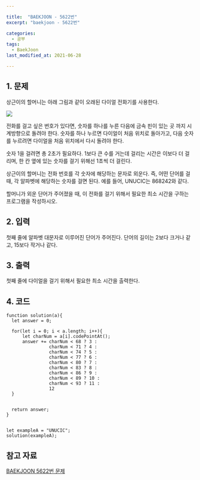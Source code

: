 ```yaml
---

title:  "BAEKJOON - 5622번"
excerpt: "baekjoon - 5622번"

categories:
  - 공부
tags:
  - BaekJoon
last_modified_at: 2021-06-28

---
```


## 1. 문제

상근이의 할머니는 아래 그림과 같이 오래된 다이얼 전화기를 사용한다.  

![](https://upload.acmicpc.net/9c88dd24-3a4c-4a09-bc50-e6496958214d/-/preview/)  

전화를 걸고 싶은 번호가 있다면, 숫자를 하나를 누른 다음에 금속 핀이 있는 곳 까지 시계방향으로 돌려야 한다. 숫자를 하나 누르면 다이얼이 처음 위치로 돌아가고, 다음 숫자를 누르려면 다이얼을 처음 위치에서 다시 돌려야 한다.

숫자 1을 걸려면 총 2초가 필요하다. 1보다 큰 수를 거는데 걸리는 시간은 이보다 더 걸리며, 한 칸 옆에 있는 숫자를 걸기 위해선 1초씩 더 걸린다.

상근이의 할머니는 전화 번호를 각 숫자에 해당하는 문자로 외운다. 즉, 어떤 단어를 걸 때, 각 알파벳에 해당하는 숫자를 걸면 된다. 예를 들어, UNUCIC는 868242와 같다.

할머니가 외운 단어가 주어졌을 때, 이 전화를 걸기 위해서 필요한 최소 시간을 구하는 프로그램을 작성하시오.

## 2. 입력

첫째 줄에 알파벳 대문자로 이루어진 단어가 주어진다. 단어의 길이는 2보다 크거나 같고, 15보다 작거나 같다.

## 3. 출력

첫째 줄에 다이얼을 걸기 위해서 필요한 최소 시간을 출력한다.

## 4. 코드

```
function solution(a){
  let answer = 0;

  for(let i = 0; i < a.length; i++){
      let charNum = a[i].codePointAt();
      answer += charNum < 68 ? 3 :
                charNum < 71 ? 4 :
                charNum < 74 ? 5 :
                charNum < 77 ? 6 :
                charNum < 80 ? 7 :
                charNum < 83 ? 8 :
                charNum < 86 ? 9 :
                charNum < 89 ? 10 :
                charNum < 93 ? 11 :
                12
  }
  

  return answer;
}


let exampleA = "UNUCIC";
solution(exampleA);
```

## 참고 자료

[BAEKJOON 5622번 문제][1]

[1]: https://www.acmicpc.net/problem/5622